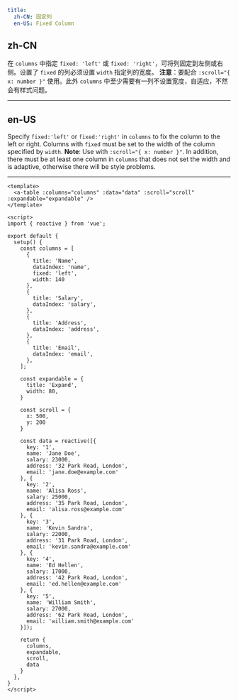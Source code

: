 ```yaml
title:
  zh-CN: 固定列
  en-US: Fixed Column
```

## zh-CN

在 `columns` 中指定 `fixed: 'left'` 或 `fixed: 'right'`，可将列固定到左侧或右侧。设置了 `fixed` 的列必须设置 `width` 指定列的宽度。
**注意**：要配合 `:scroll="{ x: number }"` 使用。此外 `columns` 中至少需要有一列不设置宽度，自适应，不然会有样式问题。


---

## en-US

Specify `fixed:'left'` or `fixed:'right'` in `columns` to fix the column to the left or right. Columns with `fixed` must
be set to the width of the column specified by `width`.
**Note**: Use with `:scroll="{ x: number }"`. In addition, there must be at least one column in `columns` that does not
set the width and is adaptive, otherwise there will be style problems.

---

```vue
<template>
  <a-table :columns="columns" :data="data" :scroll="scroll" :expandable="expandable" />
</template>

<script>
import { reactive } from 'vue';

export default {
  setup() {
    const columns = [
      {
        title: 'Name',
        dataIndex: 'name',
        fixed: 'left',
        width: 140
      },
      {
        title: 'Salary',
        dataIndex: 'salary',
      },
      {
        title: 'Address',
        dataIndex: 'address',
      },
      {
        title: 'Email',
        dataIndex: 'email',
      },
    ];

    const expandable = {
      title: 'Expand',
      width: 80,
    }

    const scroll = {
      x: 500,
      y: 200
    }

    const data = reactive([{
      key: '1',
      name: 'Jane Doe',
      salary: 23000,
      address: '32 Park Road, London',
      email: 'jane.doe@example.com'
    }, {
      key: '2',
      name: 'Alisa Ross',
      salary: 25000,
      address: '35 Park Road, London',
      email: 'alisa.ross@example.com'
    }, {
      key: '3',
      name: 'Kevin Sandra',
      salary: 22000,
      address: '31 Park Road, London',
      email: 'kevin.sandra@example.com'
    }, {
      key: '4',
      name: 'Ed Hellen',
      salary: 17000,
      address: '42 Park Road, London',
      email: 'ed.hellen@example.com'
    }, {
      key: '5',
      name: 'William Smith',
      salary: 27000,
      address: '62 Park Road, London',
      email: 'william.smith@example.com'
    }]);

    return {
      columns,
      expandable,
      scroll,
      data
    }
  },
}
</script>
```
